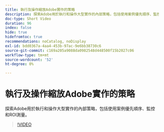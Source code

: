 ```yaml
---
title: 執行及操作縮放Adobe實作的策略
description: 探索Adobe用於執行和操作大型實作的內部策略，包括使用案例優先順序、監控和ROI測量。
doc-type: Short Video
duration: 96
index: false
hide: true
hidefromtoc: true
recommendations: noCatalog, noDisplay
exl-id: bdd0367a-4aa4-453b-97ac-9e6bb38730c6
source-git-commit: c169a205a9088da0982548d448500f15b2027c06
workflow-type: tm+mt
source-wordcount: '52'
ht-degree: 0%

---
```


# 執行及操作縮放Adobe實作的策略

探索Adobe用於執行和操作大型實作的內部策略，包括使用案例優先順序、監控和ROI測量。

<!-- 62_S655_3442541_95_run-and-operate-strategies-for-scaling-adobe-implementations -->
>[!VIDEO](https://video.tv.adobe.com/v/3461091/?learn=on&enablevpops=true&captions=chi_hant)
